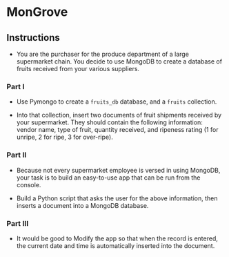 # MonGrove

## Instructions

- You are the purchaser for the produce department of a large supermarket chain. You decide to use MongoDB to create a database of fruits received from your various suppliers.

### Part I

- Use Pymongo to create a `fruits_db` database, and a `fruits` collection.

- Into that collection, insert two documents of fruit shipments received by your supermarket. They should contain the following information: vendor name, type of fruit, quantity received, and ripeness rating (1 for unripe, 2 for ripe, 3 for over-ripe).

### Part II

- Because not every supermarket employee is versed in using MongoDB, your task is to build an easy-to-use app that can be run from the console.

- Build a Python script that asks the user for the above information, then inserts a document into a MongoDB database.

### Part III

- It would be good to Modify the app so that when the record is entered, the current date and time is automatically inserted into the document.
